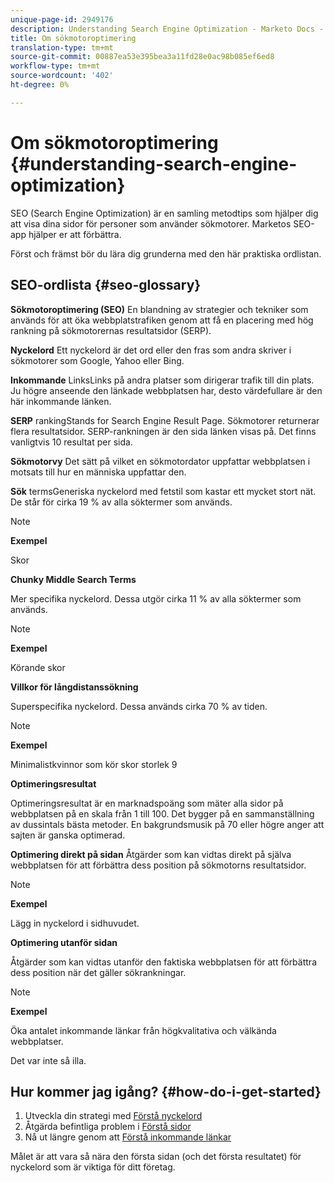 ```yaml
---
unique-page-id: 2949176
description: Understanding Search Engine Optimization - Marketo Docs - produktdokumentation
title: Om sökmotoroptimering
translation-type: tm+mt
source-git-commit: 00887ea53e395bea3a11fd28e0ac98b085ef6ed8
workflow-type: tm+mt
source-wordcount: '402'
ht-degree: 0%

---
```



# Om sökmotoroptimering {#understanding-search-engine-optimization}

SEO (Search Engine Optimization) är en samling metodtips som hjälper dig att visa dina sidor för personer som använder sökmotorer. Marketos SEO-app hjälper er att förbättra.

Först och främst bör du lära dig grunderna med den här praktiska ordlistan.

## SEO-ordlista {#seo-glossary}

**Sökmotoroptimering (SEO)**
En blandning av strategier och tekniker som används för att öka webbplatstrafiken genom att få en placering med hög rankning på sökmotorernas resultatsidor (SERP).

**Nyckelord**
Ett nyckelord är det ord eller den fras som andra skriver i sökmotorer som Google, Yahoo eller Bing.

**Inkommande**
LinksLinks på andra platser som dirigerar trafik till din plats. Ju högre anseende den länkade webbplatsen har, desto värdefullare är den här inkommande länken.

**SERP**
rankingStands for Search Engine Result Page. Sökmotorer returnerar flera resultatsidor. SERP-rankningen är den sida länken visas på. Det finns vanligtvis 10 resultat per sida.

**Sökmotorvy**
Det sätt på vilket en sökmotordator uppfattar webbplatsen i motsats till hur en människa uppfattar den.

**Sök**
termsGeneriska nyckelord med fetstil som kastar ett mycket stort nät. De står för cirka 19 % av alla söktermer som används.

>[!NOTE]
>
>**Exempel**
>
>Skor

**Chunky Middle Search Terms**

Mer specifika nyckelord. Dessa utgör cirka 11 % av alla söktermer som används.

>[!NOTE]
>
>**Exempel**
>
>Körande skor

**Villkor för långdistanssökning**

Superspecifika nyckelord. Dessa används cirka 70 % av tiden.

>[!NOTE]
>
>**Exempel**
>
>Minimalistkvinnor som kör skor storlek 9

**Optimeringsresultat**

Optimeringsresultat är en marknadspoäng som mäter alla sidor på webbplatsen på en skala från 1 till 100. Det bygger på en sammanställning av dussintals bästa metoder. En bakgrundsmusik på 70 eller högre anger att sajten är ganska optimerad.

**Optimering direkt på sidan**
Åtgärder som kan vidtas direkt på själva webbplatsen för att förbättra dess position på sökmotorns resultatsidor.

>[!NOTE]
>
>**Exempel**
>
>Lägg in nyckelord i sidhuvudet.

**Optimering utanför sidan**

Åtgärder som kan vidtas utanför den faktiska webbplatsen för att förbättra dess position när det gäller sökrankningar.

>[!NOTE]
>
>**Exempel**
>
>Öka antalet inkommande länkar från högkvalitativa och välkända webbplatser.

Det var inte så illa.

## Hur kommer jag igång? {#how-do-i-get-started}

1. Utveckla din strategi med [Förstå nyckelord](../../../../product-docs/additional-apps/seo/keywords/seo-understanding-keywords.md)
1. Åtgärda befintliga problem i [Förstå sidor](../../../../product-docs/additional-apps/seo/pages/seo-understanding-pages.md)
1. Nå ut längre genom att [Förstå inkommande länkar](../../../../product-docs/additional-apps/seo/inbound-links/seo-understanding-inbound-links.md)

Målet är att vara så nära den första sidan (och det första resultatet) för nyckelord som är viktiga för ditt företag.
